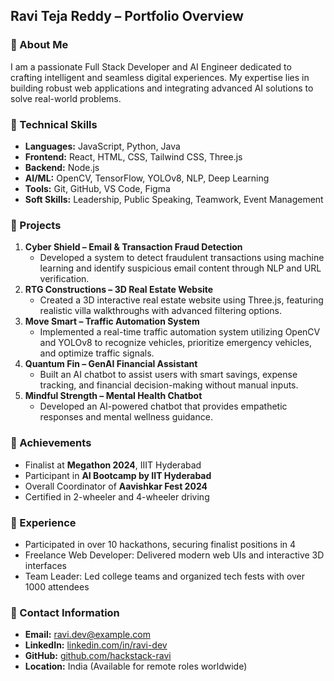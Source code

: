 ## Ravi Teja Reddy – Portfolio Overview

### 🔹 About Me

I am a passionate Full Stack Developer and AI Engineer dedicated to crafting intelligent and seamless digital experiences. My expertise lies in building robust web applications and integrating advanced AI solutions to solve real-world problems.

### 🔹 Technical Skills

- **Languages:** JavaScript, Python, Java
- **Frontend:** React, HTML, CSS, Tailwind CSS, Three.js
- **Backend:** Node.js
- **AI/ML:** OpenCV, TensorFlow, YOLOv8, NLP, Deep Learning
- **Tools:** Git, GitHub, VS Code, Figma
- **Soft Skills:** Leadership, Public Speaking, Teamwork, Event Management

### 🔹 Projects

1. **Cyber Shield – Email & Transaction Fraud Detection**
    - Developed a system to detect fraudulent transactions using machine learning and identify suspicious email content through NLP and URL verification.
2. **RTG Constructions – 3D Real Estate Website**
    - Created a 3D interactive real estate website using Three.js, featuring realistic villa walkthroughs with advanced filtering options.
3. **Move Smart – Traffic Automation System**
    - Implemented a real-time traffic automation system utilizing OpenCV and YOLOv8 to recognize vehicles, prioritize emergency vehicles, and optimize traffic signals.
4. **Quantum Fin – GenAI Financial Assistant**
    - Built an AI chatbot to assist users with smart savings, expense tracking, and financial decision-making without manual inputs.
5. **Mindful Strength – Mental Health Chatbot**
    - Developed an AI-powered chatbot that provides empathetic responses and mental wellness guidance.

### 🔹 Achievements

- Finalist at **Megathon 2024**, IIIT Hyderabad
- Participant in **AI Bootcamp by IIT Hyderabad**
- Overall Coordinator of **Aavishkar Fest 2024**
- Certified in 2-wheeler and 4-wheeler driving

### 🔹 Experience

- Participated in over 10 hackathons, securing finalist positions in 4
- Freelance Web Developer: Delivered modern web UIs and interactive 3D interfaces
- Team Leader: Led college teams and organized tech fests with over 1000 attendees

### 🔹 Contact Information

- **Email:** [ravi.dev@example.com](mailto:ravi.dev@example.com)
- **LinkedIn:** [linkedin.com/in/ravi-dev](https://linkedin.com/in/ravi-dev)
- **GitHub:** [github.com/hackstack-ravi](https://github.com/hackstack-ravi)
- **Location:** India (Available for remote roles worldwide)
